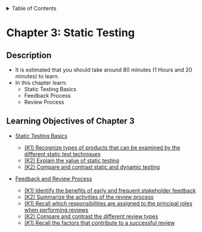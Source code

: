 <details>
  <summary>Table of Contents</summary>
  <ul>
    <li><a href="/README.md">Home</a></li>
    <li><a href="../Chapter 1/Chapter_1_Home.md">Chapter 1</a></li>
    <li><a href="../Chapter 2/Chapter_2_Home.md">Chapter 2</a></li>
    <li><a href="../Chapter 3/Chapter_3_Home.md">Chapter 3</a></li>
    <li><a href="../Chapter 4/Chapter_4_Home.md">Chapter 4</a></li>
    <li><a href="../Chapter 5/Chapter_5_Home.md">Chapter 5</a></li>
    <li><a href="../Chapter 6/Chapter_6_Home.md">Chapter 6</a></li>
  </ul>
</details>

# Chapter 3: Static Testing

## Description

- It is estimated that you should take around 80 minutes (1 Hours and 20 minutes) to learn.
- In this chapter learn:
  - Static Testing Basics
  - Feedback Process
  - Review Process

## Learning Objectives of Chapter 3
- [Static Testing Basics](Section_1.md)
  - [(K1) Recognize types of products that can be examined by the different static test techniques](Section_1.md#311)
  - [(K2) Explain the value of static testing](Section_1.md#312)
  - [(K2) Compare and contrast static and dynamic testing](Section_1.md#313)

- [Feedback and Review Process](Section_2.md)
  - [(K1) Identify the benefits of early and frequent stakeholder feedback](Section_2.md#321)
  - [(K2) Summarize the activities of the review process](Section_2.md#322)
  - [(K1) Recall which responsibilities are assigned to the principal roles when performing reviews](Section_2.md#323)
  - [(K2) Compare and contrast the different review types](Section_2.md#324)
  - [(K1) Recall the factors that contribute to a successful review](Section_2.md#325)
